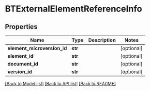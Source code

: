 # BTExternalElementReferenceInfo

## Properties
Name | Type | Description | Notes
------------ | ------------- | ------------- | -------------
**element_microversion_id** | **str** |  | [optional] 
**element_id** | **str** |  | [optional] 
**document_id** | **str** |  | [optional] 
**version_id** | **str** |  | [optional] 

[[Back to Model list]](../README.md#documentation-for-models) [[Back to API list]](../README.md#documentation-for-api-endpoints) [[Back to README]](../README.md)


